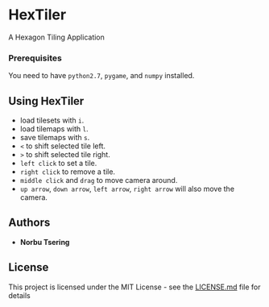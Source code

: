 # HexTiler

A Hexagon Tiling Application

### Prerequisites

You need to have `python2.7`, `pygame`, and `numpy` installed.


## Using HexTiler

- load tilesets with `i`.
- load tilemaps with `l`.
- save tilemaps with `s`.
- `<` to shift selected tile left.
- `>` to shift selected tile right.
- `left click` to set a tile.
- `right click` to remove a tile.
- `middle click` and `drag` to move camera around.
- `up arrow`, `down arrow`, `left arrow`, `right arrow` will also move the camera.

## Authors

* **Norbu Tsering** 

## License

This project is licensed under the MIT License - see the [LICENSE.md](LICENSE.md) file for details

